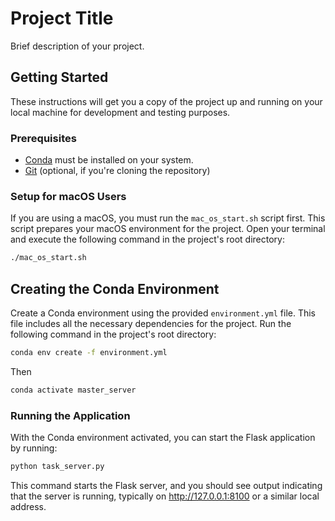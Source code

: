 # Project Title

Brief description of your project.

## Getting Started

These instructions will get you a copy of the project up and running on your local machine for development and testing purposes.

### Prerequisites

- [Conda](https://docs.conda.io/projects/conda/en/latest/user-guide/install/) must be installed on your system.
- [Git](https://git-scm.com/downloads) (optional, if you're cloning the repository)

### Setup for macOS Users

If you are using a macOS, you must run the `mac_os_start.sh` script first. This script prepares your macOS environment for the project. Open your terminal and execute the following command in the project's root directory:

```bash
./mac_os_start.sh
```

## Creating the Conda Environment

Create a Conda environment using the provided `environment.yml` file. This file includes all the necessary dependencies for the project. Run the following command in the project's root directory:

```bash
conda env create -f environment.yml
```
Then
```bash
conda activate master_server
```

### Running the Application

With the Conda environment activated, you can start the Flask application by running:

```bash
python task_server.py
```

This command starts the Flask server, and you should see output indicating that the server is running, typically on http://127.0.0.1:8100 or a similar local address.

